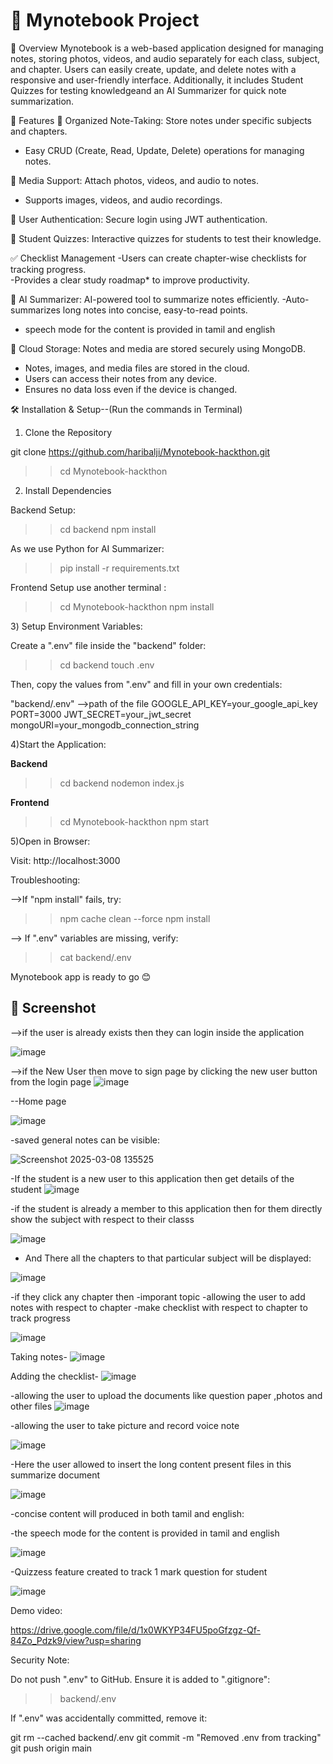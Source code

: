 # 📝 Mynotebook  Project

📌 Overview 
Mynotebook is a web-based application designed for managing notes, storing photos,
videos, and audio separately for each class, subject, and chapter. Users can easily create,
update, and delete notes with a responsive and user-friendly interface. Additionally, it includes Student Quizzes
for testing knowledgeand an AI Summarizer for quick note summarization.

🚀 Features
📂 Organized Note-Taking: Store notes under specific subjects and chapters.
   - Easy CRUD (Create, Read, Update, Delete) operations for managing notes.  

📸 Media Support: Attach photos, videos, and audio to notes.
   - Supports  images, videos, and audio recordings.  

🔑 User Authentication: Secure login using JWT authentication.

💪 Student Quizzes: Interactive quizzes for students to test their knowledge.
   
✅ Checklist Management 
  -Users can create chapter-wise checklists for tracking progress.  
  -Provides a clear study roadmap* to improve productivity.  

🧠 AI Summarizer: AI-powered tool to summarize notes efficiently.
   -Auto-summarizes long notes into concise, easy-to-read points.  
   - speech mode for the content is provided in tamil and english

📁 Cloud Storage: Notes and media are stored securely using MongoDB.
- Notes, images, and media files are stored in the cloud.  
- Users can access their notes from any device.  
- Ensures no data loss even if the device is changed.  



🛠️ Installation & Setup--(Run the commands in Terminal)

1) Clone the Repository
   
git clone https://github.com/haribalji/Mynotebook-hackthon.git

>>cd Mynotebook-hackthon


2) Install Dependencies

Backend Setup:

>>cd backend
>>npm install

As we use  Python for AI Summarizer: 

>>pip install -r requirements.txt


Frontend Setup use another terminal :
>>cd Mynotebook-hackthon
>>npm install


3️) Setup Environment Variables:

Create a ".env" file inside the "backend" folder:

>>cd backend
>>touch .env

Then, copy the values from ".env" and fill in your own credentials:

"backend/.env" -->path of the file
GOOGLE_API_KEY=your_google_api_key
PORT=3000
JWT_SECRET=your_jwt_secret
mongoURI=your_mongodb_connection_string


4)Start the Application:

 **Backend**

>>cd backend
>>nodemon index.js


**Frontend**

>>cd Mynotebook-hackthon
>>npm start

5)Open in Browser:

Visit: http://localhost:3000

Troubleshooting:

-->If "npm install" fails, try:
 
>>npm cache clean --force
>>npm install

--> If ".env" variables are missing, verify:

>>cat backend/.env
  


Mynotebook app is ready to go 😊


## 📸 Screenshot


-->if the  user is already exists then they can login inside the application

![image](https://github.com/user-attachments/assets/6dcd69ce-f387-4aa8-8be9-be8e75a952ae)



-->if the New User then move to sign page  by clicking the new user button  from the login page 
![image](https://github.com/user-attachments/assets/20f4d26c-5d30-4994-9dd2-cbf2a8de882b)






--Home page

![image](https://github.com/user-attachments/assets/87a6ddab-0684-44f4-92ba-2f17fac36163)


-saved general  notes can be visible:

![Screenshot 2025-03-08 135525](https://github.com/user-attachments/assets/7d39a036-3a1e-473e-a464-b334ad510d1a)

-If the student is a new user to this application then get details of the student 
![image](https://github.com/user-attachments/assets/810ad1b1-d8f4-4db2-a5ef-416521c49573)

-if the student is already a member to this application then for them directly show the subject with respect to their classs 


![image](https://github.com/user-attachments/assets/3dbd78da-c7b7-452d-9c21-9b7d46068989)


- And There all the chapters to that particular subject will be displayed:

  
![image](https://github.com/user-attachments/assets/239fc0cd-e753-4b2c-9573-2f4a60987576)

-if they click any chapter then 
-imporant topic
-allowing the user to add notes with respect to chapter
-make checklist with respect to chapter to track progress

![image](https://github.com/user-attachments/assets/1cbc3d67-02e1-48f0-8212-71763f026287)

Taking notes-
![image](https://github.com/user-attachments/assets/545a81c8-bbc7-4930-ae5d-9c31ae219694)

Adding the checklist-
![image](https://github.com/user-attachments/assets/e4199ba4-3663-477b-a5a8-9e28e3c9e83d)


-allowing the user to upload the documents like question paper ,photos and other files
![image](https://github.com/user-attachments/assets/ed58fa88-eaa4-4891-a958-b7a50ec6a7bd)



-allowing the user to take picture and record voice note

![image](https://github.com/user-attachments/assets/e84dfc7c-a088-480d-9dd8-3146783fe20a)


-Here the user allowed to insert the long content present files in this summarize document 

![image](https://github.com/user-attachments/assets/3f6e820c-d72c-4370-a4e1-23e814808302)

-concise content will produced in both tamil and english:

-the speech mode for the content is provided in tamil and english


![image](https://github.com/user-attachments/assets/cdfd556f-69ea-4d06-b8ec-f10ee26b83ec)

-Quizzess feature created to track 1 mark question  for student 


![image](https://github.com/user-attachments/assets/7e85f5f5-d60c-4212-88e8-ba9068eccf35)


Demo video:


https://drive.google.com/file/d/1x0WKYP34FU5poGfzgz-Qf-84Zo_Pdzk9/view?usp=sharing

Security Note:

Do not  push ".env" to GitHub. Ensure it is added to ".gitignore":

>>backend/.env

If ".env" was accidentally committed, remove it:

git rm --cached backend/.env
git commit -m "Removed .env from tracking"
git push origin main




